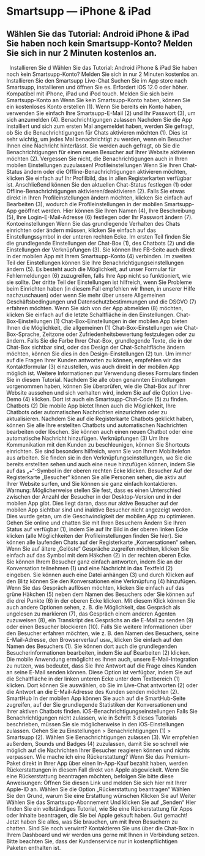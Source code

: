 # Smartsupp — iPhone & iPad
## Wählen Sie das Tutorial: Android iPhone & iPad Sie haben noch kein Smartsupp-Konto? Melden Sie sich in nur 2 Minuten kostenlos an.
  Installieren Sie d
Wählen Sie das Tutorial:
Android
iPhone & iPad
Sie haben noch kein Smartsupp-Konto? Melden Sie sich in nur 2 Minuten kostenlos an.
Installieren Sie den Smartsupp Live-Chat
Suchen Sie im App store nach Smartsupp, installieren und öffnen Sie es. Erfordert iOS 12.0 oder höher. Kompatibel mit iPhone, iPad und iPod touch. 
Melden Sie sich beim Smartsupp-Konto an
Wenn Sie kein Smartsupp-Konto haben, können Sie ein kostenloses Konto erstellen (1). Wenn Sie bereits ein Konto haben, verwenden Sie einfach Ihre Smartsupp-E-Mail (2) und Ihr Passwort (3), um sich anzumelden (4). 
Benachrichtigungen zulassen
Nachdem Sie die App installiert und sich zum ersten Mal angemeldet haben, werden Sie gefragt, ob Sie die Benachrichtigungen für Chats aktivieren möchten (1). Dies ist sehr wichtig, um jedes Mal benachrichtigt zu werden, wenn ein Besucher Ihnen eine Nachricht hinterlässt.
Sie werden auch gefragt, ob Sie die Benachrichtigungen für einen neuen Besucher auf Ihrer Website aktivieren möchten (2).
Vergessen Sie nicht, die Benachrichtigungen auch in Ihren mobilen Einstellungen zuzulassen!
Profileinstellungen
Wenn Sie Ihren Chat-Status ändern oder die Offline-Benachrichtigungen aktivieren möchten, klicken Sie einfach auf Ihr Profilbild, das in allen Registerkarten verfügbar ist. Anschließend können Sie den aktuellen Chat-Status festlegen (1) oder Offline-Benachrichtigungen aktivieren/deaktivieren (2). 
Falls Sie etwas direkt in Ihren Profileinstellungen ändern möchten, klicken Sie einfach auf Bearbeiten (3), wodurch die Profileinstellungen in der mobilen Smartsupp-App geöffnet werden. Hier können Sie Ihren Namen (4), Ihre Beschreibung (5), Ihre Login-E-Mail-Adresse (6) festlegen oder Ihr Passwort ändern (7).
Kontoeinstellungen
Wenn Sie das grundlegende Verhalten des Chats einrichten oder ändern müssen, klicken Sie einfach auf das Einstellungssymbol in der unteren rechten Ecke. Im ersten Teil finden Sie die grundlegende Einstellungen der Chat-Box (1), des Chatbots (2) und die Einstellungen der Verknüpfungen (3). Sie können Ihre FB-Seite auch direkt in der mobilen App mit Ihrem Smartsupp-Konto (4) verbinden.
Im zweiten Teil der Einstellungen können Sie Ihre Benachrichtigungseinstellungen ändern (5). Es besteht auch die Möglichkeit, auf unser Formular für Fehlermeldungen (6) zuzugreifen, falls Ihre App nicht so funktioniert, wie sie sollte. 
Der dritte Teil der Einstellungen ist hilfreich, wenn Sie Probleme beim Einrichten haben (in diesem Fall empfehlen wir Ihnen, in unserer Hilfe nachzuschauen) oder wenn Sie mehr über unsere Allgemeinen Geschäftsbedingungen und Datenschutzbestimmungen und die DSGVO (7) erfahren möchten. 
Wenn Sie sich von der App abmelden (8) möchten, klicken Sie einfach auf die letzte Schaltfläche in den Einstellungen.
Chat-Box-Einstellungen (1)
Chat-Box-Einstellungen in der mobilen App bieten Ihnen die Möglichkeit, die allgemeinen (1) Chat-Box-Einstellungen wie Chat-Box-Sprache, Zeitzone oder Zufriedenheitsbewertung festzulegen oder zu ändern. Falls Sie die Farbe Ihrer Chat-Box, grundlegende Texte, die in der Chat-Box sichtbar sind, oder das Design der Chat-Schaltfläche ändern möchten, können Sie dies in den Design-Einstellungen (2) tun. Um immer auf die Fragen Ihrer Kunden antworten zu können, empfehlen wir das Kontaktformular (3) einzustellen, was auch direkt in der mobilen App möglich ist. Weitere Informationen zur Verwendung dieses Formulars finden Sie in diesem Tutorial.
Nachdem Sie alle oben genannten Einstellungen vorgenommen haben, können Sie überprüfen, wie die Chat-Box auf Ihrer Website aussehen und sich verhalten wird, indem Sie auf die Option Live-Demo (4) klicken. Dort ist auch ein Smartsupp-Chat-Code (5) zu finden.
Chatbots (2)
Die mobile App bietet Ihnen auch die Möglichkeit, Ihre Chatbots oder automatischen Nachrichten einzurichten oder zu aktualisieren. Nachdem Sie auf die Registerkarte Chatbots geklickt haben, können Sie alle Ihre erstellten Chatbots und automatischen Nachrichten bearbeiten oder löschen. Sie können auch einen neuen Chatbot oder eine automatische Nachricht hinzufügen.
Verknüpfungen (3)
Um Ihre Kommunikation mit den Kunden zu beschleunigen, können Sie Shortcuts einrichten. Sie sind besonders hilfreich, wenn Sie von Ihrem Mobiltelefon aus arbeiten. Sie finden sie in den Verknüpfungseinstellungen, wo Sie die bereits erstellten sehen und auch eine neue hinzufügen können, indem Sie auf das „+“-Symbol in der oberen rechten Ecke klicken.
Besucher
Auf der Registerkarte „Besucher“ können Sie alle Personen sehen, die aktiv auf Ihrer Website surfen, und Sie können sie ganz einfach kontaktieren.
Warnung: Möglicherweise stellen Sie fest, dass es einen Unterschied zwischen der Anzahl der Besucher in der Desktop-Version und in der mobilen App gibt. Dies liegt daran, dass nur aktive Besucher auf der mobilen App sichtbar sind und inaktive Besucher nicht angezeigt werden. Dies wurde getan, um die Geschwindigkeit der mobilen App zu optimieren.
Gehen Sie online und chatten Sie mit Ihren Besuchern
Ändern Sie Ihren Status auf verfügbar (1), indem Sie auf Ihr Bild in der oberen linken Ecke klicken (alle Möglichkeiten der Profileinstellungen finden Sie hier).
Sie können alle laufenden Chats auf der Registerkarte „Konversationen“ sehen. Wenn Sie auf ältere „Gelöste“ Gespräche zugreifen möchten, klicken Sie einfach auf das Symbol mit dem Häkchen (2) in der rechten oberen Ecke.
Sie können Ihrem Besucher ganz einfach antworten, indem Sie an der Konversation teilnehmen (1) und eine Nachricht in das Textfeld (2) eingeben. Sie können auch eine Datei anhängen (3) und durch Klicken auf den Blitz können Sie den Konversationen eine Verknüpfung (4) hinzufügen.
Wenn Sie das Gespräch auflösen möchten, klicken Sie einfach auf das grüne Häkchen (5) neben dem Namen des Besuchers oder Sie können auf die drei Punkte (6) in der oberen Ecke klicken. Mit diesem Klick können Sie auch andere Optionen sehen, z. B. die Möglichkeit, das Gespräch als ungelesen zu markieren (7), das Gespräch einem anderen Agenten zuzuweisen (8), ein Transkript des Gesprächs an die E-Mail zu senden (9) oder einen Besucher blockieren (10).
Falls Sie weitere Informationen über den Besucher erfahren möchten, wie z. B. den Namen des Besuchers, seine E-Mail-Adresse, den Browserverlauf usw., klicken Sie einfach auf den Namen des Besuchers (1). Sie können dort auch die grundlegenden Besucherinformationen bearbeiten, indem Sie auf Bearbeiten (2) klicken.
Die mobile Anwendung ermöglicht es Ihnen auch, unsere E-Mail-Integration zu nutzen, was bedeutet, dass Sie Ihre Antwort auf die Frage eines Kunden an seine E-Mail senden können. Diese Option ist verfügbar, indem Sie auf die Schaltfläche in der linken unteren Ecke unter dem Textbereich (1) klicken. Dort können Sie auswählen, ob Sie im Live-Chat antworten (2) oder die Antwort an die E-Mail-Adresse des Kunden senden möchten (2).
SmartHub
In der mobilen App können Sie auch auf die SmartHub-Seite zugreifen, auf der Sie grundlegende Statistiken der Konversationen und Ihrer aktiven Chatbots finden.
iOS-Benachrichtigungseinstellungen
Falls Sie Benachrichtigungen nicht zulassen, wie in Schritt 3 dieses Tutorials beschrieben, müssen Sie sie möglicherweise in den iOS-Einstellungen zulassen. Gehen Sie zu Einstellungen > Benachrichtigungen (1) > Smartsupp (2).
Wählen Sie Benachrichtigungen zulassen (3). Wir empfehlen außerdem, Sounds und Badges (4) zuzulassen, damit Sie so schnell wie möglich auf die Nachrichten Ihrer Besucher reagieren können und nichts verpassen.
Wie mache ich eine Rückerstattung?
Wenn Sie das Premium-Paket direkt in Ihrer App über einen In-App-Kauf bezahlt haben, werden Rückerstattungen in diesem Fall direkt von Apple abgewickelt.
Wenn Sie eine Rückerstattung beantragen möchten, befolgen Sie bitte diese Anweisungen:
Öffnen Sie diesen Link und melden Sie sich hier mit Ihrer Apple-ID an.
Wählen Sie die Option „Rückerstattung beantragen“
Wählen Sie den Grund, warum Sie eine Erstattung wünschen
Klicken Sie auf Weiter
Wählen Sie das Smartsupp-Abonnement
Und klicken Sie auf „Senden“
Hier finden Sie ein vollständiges Tutorial, wie Sie eine Rückerstattung für Apps oder Inhalte beantragen, die Sie bei Apple gekauft haben.
Gut gemacht! Jetzt haben Sie alles, was Sie brauchen, um mit Ihren Besuchern zu chatten.
Sind Sie noch verwirrt? Kontaktieren Sie uns über die Chat-Box in Ihrem Dashboard und wir werden uns gerne mit Ihnen in Verbindung setzen. Bitte beachten Sie, dass der Kundenservice nur in kostenpflichtigen Paketen enthalten ist.

